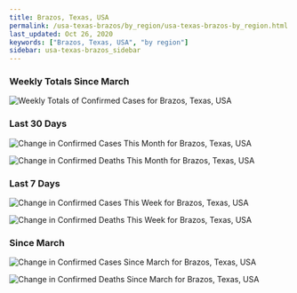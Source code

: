 ```yaml
---
title: Brazos, Texas, USA
permalink: /usa-texas-brazos/by_region/usa-texas-brazos-by_region.html
last_updated: Oct 26, 2020
keywords: ["Brazos, Texas, USA", "by region"]
sidebar: usa-texas-brazos_sidebar
---
```


<h3>Weekly Totals Since March</h3>

![Weekly Totals of Confirmed Cases for Brazos, Texas, USA](/covid_tracker/images/graphs/usa-texas-brazos-weekly_totals_graph.png)

<h3>Last 30 Days</h3>

![Change in Confirmed Cases This Month for Brazos, Texas, USA](/covid_tracker/images/graphs/usa-texas-brazos-delta_confirmed-30_days_graph.png)

![Change in Confirmed Deaths This Month for Brazos, Texas, USA](/covid_tracker/images/graphs/usa-texas-brazos-delta_deaths-30_days_graph.png)

<h3>Last 7 Days</h3>

![Change in Confirmed Cases This Week for Brazos, Texas, USA](/covid_tracker/images/graphs/usa-texas-brazos-delta_confirmed-7_days_graph.png)

![Change in Confirmed Deaths This Week for Brazos, Texas, USA](/covid_tracker/images/graphs/usa-texas-brazos-delta_deaths-7_days_graph.png)

<h3>Since March</h3>

![Change in Confirmed Cases Since March for Brazos, Texas, USA](/covid_tracker/images/graphs/usa-texas-brazos-delta_confirmed-since_march_graph.png)

![Change in Confirmed Deaths Since March for Brazos, Texas, USA](/covid_tracker/images/graphs/usa-texas-brazos-delta_deaths-since_march_graph.png)
